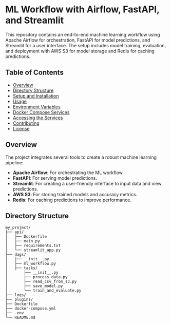 # ML Workflow with Airflow, FastAPI, and Streamlit

This repository contains an end-to-end machine learning workflow using Apache Airflow for orchestration, FastAPI for model predictions, and Streamlit for a user interface. The setup includes model training, evaluation, and deployment with AWS S3 for model storage and Redis for caching predictions.

## Table of Contents
- [Overview](#overview)
- [Directory Structure](#directory-structure)
- [Setup and Installation](#setup-and-installation)
- [Usage](#usage)
- [Environment Variables](#environment-variables)
- [Docker Compose Services](#docker-compose-services)
- [Accessing the Services](#accessing-the-services)
- [Contributing](#contributing)
- [License](#license)

## Overview

The project integrates several tools to create a robust machine learning pipeline:
- **Apache Airflow**: For orchestrating the ML workflow.
- **FastAPI**: For serving model predictions.
- **Streamlit**: For creating a user-friendly interface to input data and view predictions.
- **AWS S3**: For storing trained models and accuracy metrics.
- **Redis**: For caching predictions to improve performance.

## Directory Structure

```plaintext
my_project/
├── api/
│   ├── Dockerfile
│   ├── main.py
│   ├── requirements.txt
│   └── streamlit_app.py
├── dags/
│   ├── __init__.py
│   ├── ml_workflow.py
│   ├── tasks/
│       ├── __init__.py
│       ├── process_data.py
│       ├── read_csv_from_s3.py
│       ├── save_model.py
│       └── train_and_evaluate.py
├── logs/
├── plugins/
├── Dockerfile
├── docker-compose.yml
├── .env
└── README.md
